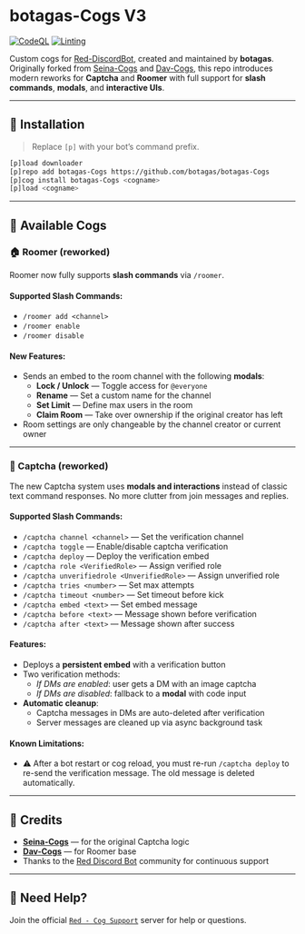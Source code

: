 # botagas-Cogs V3

[![CodeQL](https://github.com/botagas/botagas-Cogs/actions/workflows/codeql-analysis.yml/badge.svg)](https://github.com/botagas/botagas-Cogs/blob/main/.github/workflows/codeql-analysis.yml)
[![Linting](https://github.com/botagas/botagas-Cogs/actions/workflows/tests.yml/badge.svg)](https://github.com/botagas/botagas-Cogs/blob/main/.github/workflows/tests.yml)

Custom cogs for [Red-DiscordBot](https://github.com/Cog-Creators/Red-DiscordBot), created and maintained by **botagas**.  
Originally forked from [Seina-Cogs](https://github.com/japandotorg/Seina-Cogs) and [Dav-Cogs](https://github.com/Dav-Git/Dav-Cogs), this repo introduces modern reworks for **Captcha** and **Roomer** with full support for **slash commands**, **modals**, and **interactive UIs**.

---

## 🔧 Installation

> Replace `[p]` with your bot’s command prefix.

```bash
[p]load downloader
[p]repo add botagas-Cogs https://github.com/botagas/botagas-Cogs
[p]cog install botagas-Cogs <cogname>
[p]load <cogname>
```

---

## 🧩 Available Cogs

### 🏠 Roomer (reworked)
Roomer now fully supports **slash commands** via `/roomer`.

#### Supported Slash Commands:
- `/roomer add <channel>`
- `/roomer enable`
- `/roomer disable`

#### New Features:
- Sends an embed to the room channel with the following **modals**:
  - **Lock / Unlock** — Toggle access for `@everyone`
  - **Rename** — Set a custom name for the channel
  - **Set Limit** — Define max users in the room
  - **Claim Room** — Take over ownership if the original creator has left
- Room settings are only changeable by the channel creator or current owner

---

### 🧪 Captcha (reworked)
The new Captcha system uses **modals and interactions** instead of classic text command responses. No more clutter from join messages and replies.

#### Supported Slash Commands:
- `/captcha channel <channel>` — Set the verification channel
- `/captcha toggle` — Enable/disable captcha verification
- `/captcha deploy` — Deploy the verification embed
- `/captcha role <VerifiedRole>` — Assign verified role
- `/captcha unverifiedrole <UnverifiedRole>` — Assign unverified role
- `/captcha tries <number>` — Set max attempts
- `/captcha timeout <number>` — Set timeout before kick
- `/captcha embed <text>` — Set embed message
- `/captcha before <text>` — Message shown before verification
- `/captcha after <text>` — Message shown after success

#### Features:
- Deploys a **persistent embed** with a verification button
- Two verification methods:
  - _If DMs are enabled_: user gets a DM with an image captcha
  - _If DMs are disabled_: fallback to a **modal** with code input
- **Automatic cleanup**:
  - Captcha messages in DMs are auto-deleted after verification
  - Server messages are cleaned up via async background task

#### Known Limitations:
- ⚠️ After a bot restart or cog reload, you must re-run `/captcha deploy` to re-send the verification message. The old message is deleted automatically.

---

## 🙌 Credits

- **[Seina-Cogs](https://github.com/japandotorg/Seina-Cogs)** — for the original Captcha logic
- **[Dav-Cogs](https://github.com/Dav-Git/Dav-Cogs)** — for Roomer base
- Thanks to the [Red Discord Bot](https://discord.gg/red) community for continuous support

---

## 💬 Need Help?

Join the official [`Red - Cog Support`](https://discord.gg/GET4DVk) server for help or questions.
